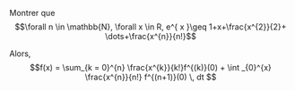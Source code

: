 Montrer que
$$\forall n \in \mathbb{N}, \forall x \in R, e^{ x }\geq 1+x+\frac{x^{2}}{2}+ \dots+\frac{x^{n}}{n!}$$

Alors, 
$$f(x) = \sum_{k = 0}^{n} \frac{x^{k}}{k!}f^{(k)}(0) + \int _{0}^{x} \frac{x^{n}}{n!} f^{(n+1)}(0) \, dt $$